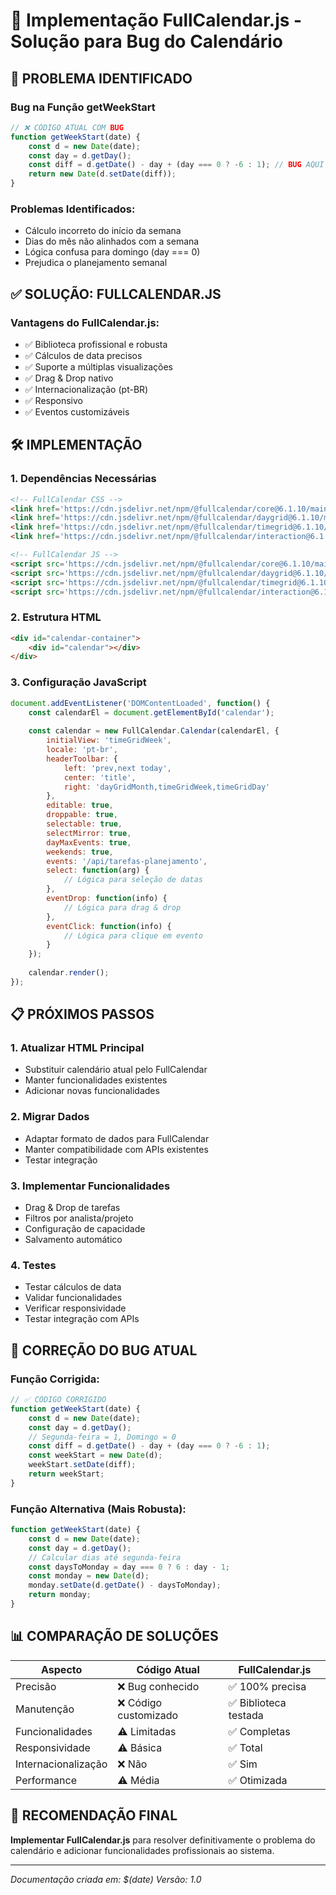 # 📅 Implementação FullCalendar.js - Solução para Bug do Calendário

## 🐛 **PROBLEMA IDENTIFICADO**

### **Bug na Função getWeekStart**
```javascript
// ❌ CÓDIGO ATUAL COM BUG
function getWeekStart(date) {
    const d = new Date(date);
    const day = d.getDay();
    const diff = d.getDate() - day + (day === 0 ? -6 : 1); // BUG AQUI
    return new Date(d.setDate(diff));
}
```

### **Problemas Identificados:**
- Cálculo incorreto do início da semana
- Dias do mês não alinhados com a semana
- Lógica confusa para domingo (day === 0)
- Prejudica o planejamento semanal

## ✅ **SOLUÇÃO: FULLCALENDAR.JS**

### **Vantagens do FullCalendar.js:**
- ✅ Biblioteca profissional e robusta
- ✅ Cálculos de data precisos
- ✅ Suporte a múltiplas visualizações
- ✅ Drag & Drop nativo
- ✅ Internacionalização (pt-BR)
- ✅ Responsivo
- ✅ Eventos customizáveis

## 🛠️ **IMPLEMENTAÇÃO**

### **1. Dependências Necessárias**
```html
<!-- FullCalendar CSS -->
<link href='https://cdn.jsdelivr.net/npm/@fullcalendar/core@6.1.10/main.min.css' rel='stylesheet' />
<link href='https://cdn.jsdelivr.net/npm/@fullcalendar/daygrid@6.1.10/main.min.css' rel='stylesheet' />
<link href='https://cdn.jsdelivr.net/npm/@fullcalendar/timegrid@6.1.10/main.min.css' rel='stylesheet' />
<link href='https://cdn.jsdelivr.net/npm/@fullcalendar/interaction@6.1.10/main.min.css' rel='stylesheet' />

<!-- FullCalendar JS -->
<script src='https://cdn.jsdelivr.net/npm/@fullcalendar/core@6.1.10/main.min.js'></script>
<script src='https://cdn.jsdelivr.net/npm/@fullcalendar/daygrid@6.1.10/main.min.js'></script>
<script src='https://cdn.jsdelivr.net/npm/@fullcalendar/timegrid@6.1.10/main.min.js'></script>
<script src='https://cdn.jsdelivr.net/npm/@fullcalendar/interaction@6.1.10/main.min.js'></script>
```

### **2. Estrutura HTML**
```html
<div id="calendar-container">
    <div id="calendar"></div>
</div>
```

### **3. Configuração JavaScript**
```javascript
document.addEventListener('DOMContentLoaded', function() {
    const calendarEl = document.getElementById('calendar');
    
    const calendar = new FullCalendar.Calendar(calendarEl, {
        initialView: 'timeGridWeek',
        locale: 'pt-br',
        headerToolbar: {
            left: 'prev,next today',
            center: 'title',
            right: 'dayGridMonth,timeGridWeek,timeGridDay'
        },
        editable: true,
        droppable: true,
        selectable: true,
        selectMirror: true,
        dayMaxEvents: true,
        weekends: true,
        events: '/api/tarefas-planejamento',
        select: function(arg) {
            // Lógica para seleção de datas
        },
        eventDrop: function(info) {
            // Lógica para drag & drop
        },
        eventClick: function(info) {
            // Lógica para clique em evento
        }
    });
    
    calendar.render();
});
```

## 📋 **PRÓXIMOS PASSOS**

### **1. Atualizar HTML Principal**
- Substituir calendário atual pelo FullCalendar
- Manter funcionalidades existentes
- Adicionar novas funcionalidades

### **2. Migrar Dados**
- Adaptar formato de dados para FullCalendar
- Manter compatibilidade com APIs existentes
- Testar integração

### **3. Implementar Funcionalidades**
- Drag & Drop de tarefas
- Filtros por analista/projeto
- Configuração de capacidade
- Salvamento automático

### **4. Testes**
- Testar cálculos de data
- Validar funcionalidades
- Verificar responsividade
- Testar integração com APIs

## 🔧 **CORREÇÃO DO BUG ATUAL**

### **Função Corrigida:**
```javascript
// ✅ CÓDIGO CORRIGIDO
function getWeekStart(date) {
    const d = new Date(date);
    const day = d.getDay();
    // Segunda-feira = 1, Domingo = 0
    const diff = d.getDate() - day + (day === 0 ? -6 : 1);
    const weekStart = new Date(d);
    weekStart.setDate(diff);
    return weekStart;
}
```

### **Função Alternativa (Mais Robusta):**
```javascript
function getWeekStart(date) {
    const d = new Date(date);
    const day = d.getDay();
    // Calcular dias até segunda-feira
    const daysToMonday = day === 0 ? 6 : day - 1;
    const monday = new Date(d);
    monday.setDate(d.getDate() - daysToMonday);
    return monday;
}
```

## 📊 **COMPARAÇÃO DE SOLUÇÕES**

| Aspecto | Código Atual | FullCalendar.js |
|---------|-------------|-----------------|
| Precisão | ❌ Bug conhecido | ✅ 100% precisa |
| Manutenção | ❌ Código customizado | ✅ Biblioteca testada |
| Funcionalidades | ⚠️ Limitadas | ✅ Completas |
| Responsividade | ⚠️ Básica | ✅ Total |
| Internacionalização | ❌ Não | ✅ Sim |
| Performance | ⚠️ Média | ✅ Otimizada |

## 🎯 **RECOMENDAÇÃO FINAL**

**Implementar FullCalendar.js** para resolver definitivamente o problema do calendário e adicionar funcionalidades profissionais ao sistema.

---
*Documentação criada em: $(date)*
*Versão: 1.0*
